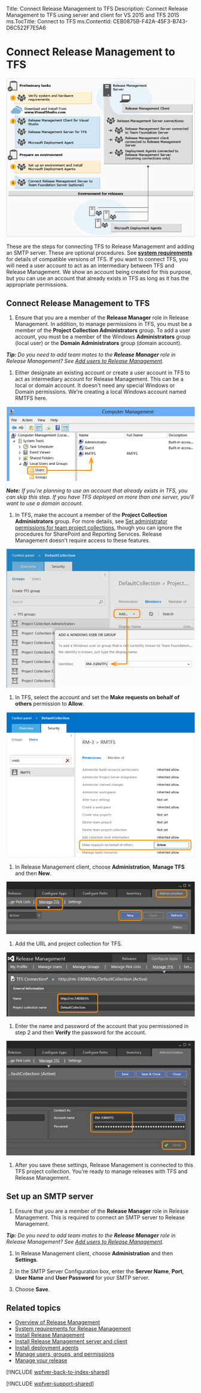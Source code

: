 Title: Connect Release Management to TFS
Description: Connect Release Management to TFS using server and client for VS 2015 and TFS 2015
ms.TocTitle: Connect to TFS
ms.ContentId: CEB0875B-F42A-45F3-B743-D6C522F7E5A6

# Connect Release Management to TFS

![Installing Release Management on TFS](_img/connect-tfs-01.png)

These are the steps for connecting TFS to Release Management and adding an 
SMTP server. These are optional procedures. See 
**[system requirements](system-requirements.md)** 
for details of compatible versions of TFS. If you want to connect TFS, you 
will need a user account to act as an intermediary between TFS and Release
 Management. We show an account being created for this purpose, but you can 
use an account that already exists in TFS as long as it has the appropriate 
permissions. 

## Connect Release Management to TFS
 
 1. Ensure that you are a member of the **Release Manager** role in Release 
  Management. In addition, to manage permissions in TFS, you must be a member 
  of the **Project Collection Administrators** group. To add a user account, 
  you must be a member of the Windows **Administrators** group (local user) 
  or the **Domain Administrators** group (domain account). 

  ***Tip:*** _Do you need to add team mates to the **Release Manager** role 
  in Release Management? See [Add users to Release Management](../add-users-and-groups.md)._

 1. Either designate an existing account or create a user account in TFS 
  to act as intermediary account for Release Management. This can be a local 
  or domain account. It doesn't need any special Windows or Domain permissions.
  We're creating a local Windows account named RMTFS here. 

  ![Selecting an intermediary account for TFS](_img/connect-tfs-02.png)

  ***Note:*** _If you're planning to use an account that already exists in 
  TFS, you can skip this step. If you have TFS deployed on more than one 
  server, you'll want to use a domain account._

 1. In TFS, make the account a member of the **Project Collection 
  Administrators** group. For more details, see
  [Set administrator permissions for team project collections](https://msdn.microsoft.com/en-us/library/dd547204%28v%3Dvs.140%29.aspx),
  though you can ignore the procedures for SharePoint and Reporting Services. 
  Release Management doesn't require access to these features.

  ![Adding the account to the Project Collection Administrators group](_img/connect-tfs-03.png)

 1. In TFS, select the account and set the **Make requests on behalf of 
  others** permission to **Allow**. 

  ![Allowing requests on behalf of others](_img/connect-tfs-04.png)

 1. In Release Management client, choose **Administration**, **Manage TFS**
  and then **New**.

  ![Opening the TFS management page in Release Management client](_img/connect-tfs-05.png)

 1. Add the URL and project collection for TFS.

  ![Setting the TFS configuration values in Release Management client](_img/connect-tfs-06.png)

 1. Enter the name and password of the account that you permissioned in step 2
  and then **Verify** the password for the account. 

  ![Setting the connection identity in Release Management client](_img/connect-tfs-07.png)

 1. After you save these settings, Release Management is connected to this 
  TFS project collection. You're ready to manage releases with TFS and 
  Release Management.

## Set up an SMTP server
 
 1. Ensure that you are a member of the **Release Manager** role in Release 
  Management. This is required to connect an SMTP server to Release Management.

  ***Tip:*** _Do you need to add team mates to the **Release Manager** role 
  in Release Management? See [Add users to Release Management](../add-users-and-groups.md)._

 1. In Release Management client, choose **Administration** and then **Settings**.

 1. In the SMTP Server Configuration box, enter the **Server Name**, **Port**,
  **User Name** and **User Password** for your SMTP server.

 1. Choose **Save**.

## Related topics

 * [Overview of Release Management](../release-management-overview.md)
 * [System requirements for Release Management](system-requirements.md)
 * [Install Release Management](../install-release-management.md)
 * [Install Release Management server and client](install-server-and-client.md)
 * [Install deployment agents](install-deployment-agent.md)
 * [Manage users, groups, and permissions](../add-users-and-groups.md)
 * [Manage your release](../manage-your-release.md) 
  
[!INCLUDE [wpfver-back-to-index-shared](../../_shared/wpfver-back-to-index-shared.md)]
 
[!INCLUDE [wpfver-support-shared](../../_shared/wpfver-support-shared.md)]
